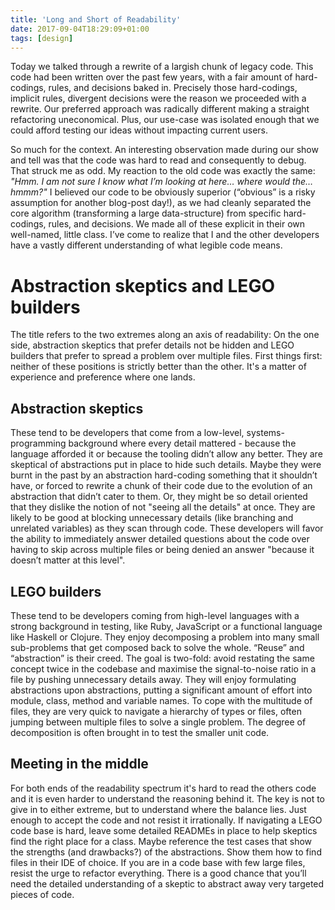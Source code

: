 ```yaml
---
title: 'Long and Short of Readability'
date: 2017-09-04T18:29:09+01:00
tags: [design]
---
```


Today we talked through a rewrite of a largish chunk of legacy code.
This code had been written over the past few years, with a fair amount of hard-codings, rules, and decisions baked in.
Precisely those hard-codings, implicit rules, divergent decisions were the reason we proceeded with a rewrite.
Our preferred approach was radically different making a straight refactoring uneconomical.
Plus, our use-case was isolated enough that we could afford testing our ideas without impacting current users.

<!--more-->

So much for the context.
An interesting observation made during our show and tell was that the code was hard to read and consequently to debug.
That struck me as odd.
My reaction to the old code was exactly the same: _"Hmm. I am not sure I know what I’m looking at here… where would the… hmmm?"_
I believed our code to be obviously superior (“obvious” is a risky assumption for another blog-post day!), as we had cleanly separated the core algorithm (transforming a large data-structure) from specific hard-codings, rules, and decisions.
We made all of these explicit in their own well-named, little class.
I’ve come to realize that I and the other developers have a vastly different understanding of what legible code means.

# Abstraction skeptics and LEGO builders

The title refers to the two extremes along an axis of readability: On the one side, abstraction skeptics that prefer details not be hidden and LEGO builders that prefer to spread a problem over multiple files.
First things first: neither of these positions is strictly better than the other. It's a matter of experience and preference where one lands.

## Abstraction skeptics

These tend to be developers that come from a low-level, systems-programming background where every detail mattered - because the language afforded it or because the tooling didn’t allow any better.
They are skeptical of abstractions put in place to hide such details.
Maybe they were burnt in the past by an abstraction hard-coding something that it shouldn’t have, or forced to rewrite a chunk of their code due to the evolution of an abstraction that didn’t cater to them.
Or, they might be so detail oriented that they dislike the notion of not "seeing all the details" at once.
They are likely to be good at blocking unnecessary details (like branching and unrelated variables) as they scan through code.
These developers will favor the ability to immediately answer detailed questions about the code over having to skip across multiple files or being denied an answer "because it doesn’t matter at this level".

## LEGO builders

These tend to be developers coming from high-level languages with a strong background in testing, like Ruby, JavaScript or a functional language like Haskell or Clojure.
They enjoy decomposing a problem into many small sub-problems that get composed back to solve the whole.
“Reuse” and “abstraction” is their creed.
The goal is two-fold: avoid restating the same concept twice in the codebase and maximise the signal-to-noise ratio in a file by pushing unnecessary details away.
They will enjoy formulating abstractions upon abstractions, putting a significant amount of effort into module, class, method and variable names.
To cope with the multitude of files, they are very quick to navigate a hierarchy of types or files, often jumping between multiple files to solve a single problem.
The degree of decomposition is often brought in to test the smaller unit code.

## Meeting in the middle

For both ends of the readability spectrum it's hard to read the others code and it is even harder to understand the reasoning behind it.
The key is not to give in to either extreme, but to understand where the balance lies.
Just enough to accept the code and not resist it irrationally.
If navigating a LEGO code base is hard, leave some detailed READMEs in place to help skeptics find the right place for a class.
Maybe reference the test cases that show the strengths (and drawbacks?) of the abstractions.
Show them how to find files in their IDE of choice.
If you are in a code base with few large files, resist the urge to refactor everything.
There is a good chance that you’ll need the detailed understanding of a skeptic to abstract away very targeted pieces of code.
